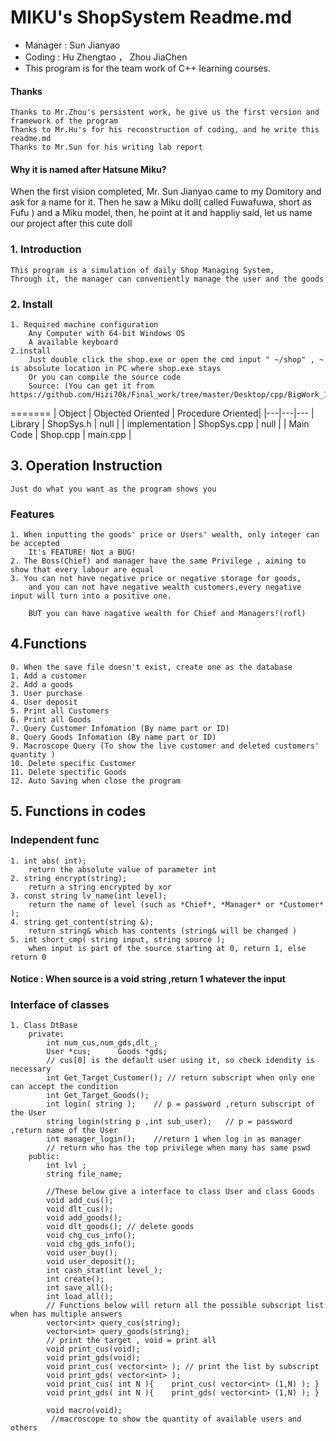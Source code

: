 # MIKU's ShopSystem Readme.md
- Manager : Sun Jianyao
- Coding : Hu Zhengtao ， Zhou JiaChen 
- This program is for the team work of C++ learning courses.
#### Thanks
    Thanks to Mr.Zhou's persistent work, he give us the first version and framework of the program
    Thanks to Mr.Hu's for his reconstruction of coding, and he write this readme.md
    Thanks to Mr.Sun for his writing lab report
#### Why it is named after Hatsune Miku?
When the first vision completed, Mr. Sun Jianyao came to my Domitory and ask for a name for it.
Then he saw a Miku doll( called Fuwafuwa, short as Fufu ) and a Miku model, then, he point at it and happliy said, let us name our project after this cute doll 

### 1. Introduction
    This program is a simulation of daily Shop Managing System,
    Through it, the manager can conveniently manage the user and the goods

### 2. Install 
    1. Required machine configuration
        Any Computer with 64-bit Windows OS
        A available keyboard
    2.install
        Just double click the shop.exe or open the cmd input " ~/shop" , ~ is absolute location in PC where shop.exe stays
        Or you can compile the source code 
        Source: (You can get it from https://github.com/Hizi70k/Final_work/tree/master/Desktop/cpp/BigWork_1/ForGit)


=======
| Object  | Objected Oriented   | Procedure Oriented|
|---|---|---
| Library  | ShopSys.h           | null              |
| implementation  | ShopSys.cpp         | null              |
| Main Code  | Shop.cpp            | main.cpp          |


## 3. Operation Instruction
    Just do what you want as the program shows you

### Features
    1. When inputting the goods' price or Users' wealth, only integer can be accepted
        It's FEATURE! Not a BUG!
    2. The Boss(Chief) and manager have the same Privilege , aiming to show that every labour are equal
    3. You can not have negative price or negative storage for goods, 
        and you can not have negative wealth customers,every negative input will turn into a positive one.
        
        BUT you can have nagative wealth for Chief and Managers!(rofl) 

## 4.Functions 
    0. When the save file doesn't exist, create one as the database
    1. Add a customer
    2. Add a goods
    3. User purchase
    4. User deposit
    5. Print all Customers
    6. Print all Goods
    7. Query Customer Infomation (By name part or ID)
    8. Query Goods Infomation (By name part or ID)
    9. Macroscope Query (To show the live customer and deleted customers' quantity )
    10. Delete specific Customer
    11. Delete spectific Goods
    12. Auto Saving when close the program

## 5. Functions in codes
###    Independent func
    1. int abs( int);
        return the absolute value of parameter int
    2. string encrypt(string);
        return a string encrypted by xor
    3. const string lv_name(int level);
        return the name of level (such as *Chief*, *Manager* or *Customer* );
    4. string get_content(string &);
        return string& which has contents (string& will be changed )
    5. int short_cmp( string input, string source ); 
        when input is part of the source starting at 0, return 1, else return 0
####        Notice : When source is a void string ,return 1 whatever the input 
###    Interface of classes
    1. Class DtBase
        private:	
            int num_cus,num_gds,dlt_;
           	User *cus;	    Goods *gds;
            // cus[0] is the default user using it, so check idendity is necessary
            int Get_Target_Customer(); // return subscript when only one can accept the condition
            int Get_Target_Goods();	
            int login( string );	// p = password ,return subscript of the User 
            string login(string p ,int sub_user);	// p = password ,return name of the User
            int manager_login();	//return 1 when log in as manager
            // return who has the top privilege when many has same pswd
        public:
            int lvl ;
            string file_name;

            //These below give a interface to class User and class Goods
            void add_cus();
            void dlt_cus();	
            void add_goods();
            void dlt_goods(); // delete goods
            void chg_cus_info();
            void chg_gds_info();
            void user_buy();
            void user_deposit();  
            int cash_stat(int level_);
            int create();
            int save_all();
            int load_all();
            // Functions below will return all the possible subscript list when has multiple answers
            vector<int> query_cus(string);
            vector<int> query_goods(string);
            // print the target , void = print all
            void print_cus(void);
            void print_gds(void);
            void print_cus( vector<int> ); // print the list by subscript
            void print_gds( vector<int> );
            void print_cus( int N ){	print_cus( vector<int> (1,N) );	}
            void print_gds( int N ){	print_gds( vector<int> (1,N) );	}

            void macro(void);
             //macroscope to show the quantity of available users and others

